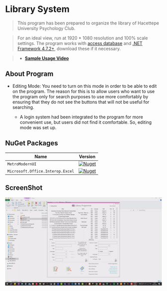 # Library System

> This program has been prepared to organize the library of Hacettepe University Psychology Club.

> For an ideal view, run at 1920 * 1080 resolution and 100% scale settings. The program works with [access database](https://www.microsoft.com/en-us/download/details.aspx?id=13255) and [.NET Framework 4.7.2+](https://dotnet.microsoft.com/en-us/download/dotnet-framework/net472), download these if it necessary.

> - [**Sample Usage Video**](https://drive.google.com/file/d/1Q_a4bzzKZEybcRbDuOk7Xymz6k368wEV/view?usp=sharing)

## **About Program**

* Editing Mode: You need to turn on this mode in order to be able to edit on the program. The reason for this is to allow users who want to use the program only for search purposes to use more comfortably by ensuring that they do not see the buttons that will not be useful for searching.

     * A login system had been integrated to the program for more convenient use, but users did not find it comfortable. So, editing mode was set up.

## **NuGet Packages**

| Name | Version |
| ---- | ------- |
| `MetroModernUI`| [![Nuget](https://img.shields.io/nuget/v/MetroModernUI.svg)](https://www.nuget.org/packages/MetroModernUI/) |
| `Microsoft.Office.Interop.Excel` | [![Nuget](https://img.shields.io/nuget/v/Microsoft.Office.Interop.Excel.svg)](https://www.nuget.org/packages/Microsoft.Office.Interop.Excel) |

## ScreenShot

![main](/library/screenshot/main.png)